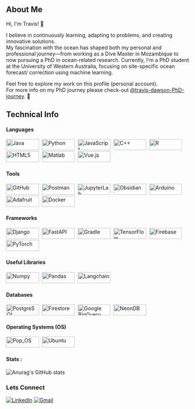 
## About Me
Hi, I'm Travis! 👋

I believe in continuously learning, adapting to problems, and creating innovative solutions. \
My fascination with the ocean has shaped both my personal and professional journey—from working as a Dive Master in Mozambique to now pursuing a PhD in ocean-related research.
Currently, I'm a PhD student at the University of Western Australia, focusing on site-specific ocean forecast/ correction using machine learning.

Feel free to explore my work on this profile (personal account). \
For more info on my PhD journey please check-out [@travis-dawson-PhD-journey](https://github.com/travis-dawson-PhD-journey).  🌊

## Technical Info
#### Languages
<div>
    <img src="https://img.shields.io/badge/Java-007396?style=for-the-badge&logo=java&logoColor=white" title="Java" alt="Java" width="90" height="30"/>&nbsp;
    <img src="https://img.shields.io/badge/Python-3776AB?style=for-the-badge&logo=python&logoColor=white" title="Python" alt="Python" width="90" height="30"/>&nbsp;
    <img src="https://img.shields.io/badge/JavaScript-F7DF1E?style=for-the-badge&logo=javascript&logoColor=black" title="JavaScript" alt="JavaScript" width="90" height="30"/>&nbsp;
    <img src="https://img.shields.io/badge/C%2B%2B-00599C?style=for-the-badge&logo=c%2B%2B&logoColor=white" title="C++" alt="C++" width="90" height="30"/>&nbsp;
    <img src="https://img.shields.io/badge/R-276DC3?style=for-the-badge&logo=r&logoColor=white" title="R" alt="R" width="90" height="30"/>&nbsp;
    <img src="https://img.shields.io/badge/HTML5-E34F26?style=for-the-badge&logo=html5&logoColor=white" title="HTML5" alt="HTML5" width="90" height="30"/>&nbsp;
    <img src="https://img.shields.io/badge/Matlab-0076A8?style=for-the-badge&logo=mathworks&logoColor=white" title="Matlab" alt="Matlab" width="90" height="30"/>&nbsp;
    <img src="https://img.shields.io/badge/Vue.js-4FC08D?style=for-the-badge&logo=vue.js&logoColor=white" title="Vue.js" alt="Vue.js" width="90" height="30"/>&nbsp;

</div>

#### Tools
<div>
  <img src="https://img.shields.io/badge/GitHub-181717?style=for-the-badge&logo=github&logoColor=white" title="GitHub" alt="GitHub" width="90" height="30"/>&nbsp;
  <img src="https://img.shields.io/badge/Postman-FF6C37?style=for-the-badge&logo=postman&logoColor=white" title="Postman" alt="Postman" width="90" height="30"/>&nbsp;
  <img src="https://img.shields.io/badge/JupyterLab-F37626?style=for-the-badge&logo=jupyter&logoColor=white" title="JupyterLab" alt="JupyterLab" width="90" height="30"/>&nbsp;
  <img src="https://img.shields.io/badge/Obsidian-483699?style=for-the-badge&logo=obsidian&logoColor=white" title="Obsidian" alt="Obsidian" width="90" height="30"/>&nbsp;
  <img src="https://img.shields.io/badge/Arduino-00979D?style=for-the-badge&logo=arduino&logoColor=white" title="Arduino" alt="Arduino" width="90" height="30"/>&nbsp;
  <img src="https://img.shields.io/badge/adafruit-000000?style=for-the-badge&logo=adafruit&logoColor=white" title="Adafruit" alt="Adafruit" width="90" height="30"/>&nbsp;
  <img src="https://img.shields.io/badge/Docker-2496ED?style=for-the-badge&logo=docker&logoColor=white" title="Docker" alt="Docker" width="90" height="30"/>&nbsp;
</div>

#### Frameworks
<div>
  <img src="https://img.shields.io/badge/Django-092E20?style=for-the-badge&logo=django&logoColor=green" title="Django" alt="Django" width="90" height="30"/>&nbsp;
  <img src="https://img.shields.io/badge/fastapi-009688?style=for-the-badge&logo=fastapi&logoColor=white" title="FastAPI" alt="FastAPI" width="90" height="30"/>&nbsp;
  <img src="https://img.shields.io/badge/gradle-02303A?style=for-the-badge&logo=gradle&logoColor=white" title="Gradle" alt="Gradle" width="90" height="30"/>&nbsp;
  <img src="https://img.shields.io/badge/TensorFlow-FF6F00?style=for-the-badge&logo=tensorflow&logoColor=white" title="TensorFlow" alt="TensorFlow" width="90" height="30"/>&nbsp;
  <img src="https://img.shields.io/badge/Firebase-FFCA28?style=for-the-badge&logo=firebase&logoColor=black" title="Firebase" alt="Firebase" width="90" height="30"/>&nbsp;
  <img src="https://img.shields.io/badge/PyTorch-EE4C2C?style=for-the-badge&logo=pytorch&logoColor=white" title="PyTorch" alt="PyTorch" width="90" height="30"/>&nbsp;
</div>

#### Useful Libraries
<div>
  <img src="https://img.shields.io/badge/Numpy-013243?style=for-the-badge&logo=numpy&logoColor=white" title="Numpy" alt="Numpy" width="90" height="30"/>&nbsp;
  <img src="https://img.shields.io/badge/Pandas-150458?style=for-the-badge&logo=pandas&logoColor=white" title="Pandas" alt="Pandas" width="90" height="30"/>&nbsp;
  <img src="https://img.shields.io/badge/LangChain-00F57F?style=for-the-badge&logo=LangChain&logoColor=white" title="Langchain" alt="Langchain" width="90" height="30"/>&nbsp;
</div>

#### Databases
<div>
  <img src="https://img.shields.io/badge/PostgreSQL-336791?style=for-the-badge&logo=postgresql&logoColor=white" title="PostgreSQL" alt="PostgreSQL" width="90" height="30"/>&nbsp;
  <img src="https://img.shields.io/badge/Firestore-FFCA28?style=for-the-badge&logo=firebase&logoColor=black" title="Firestore" alt="Firestore" width="90" height="30"/>&nbsp;
  <img src="https://img.shields.io/badge/Google%20BigQuery-4285F4?style=for-the-badge&logo=google%20cloud&logoColor=white" title="Google BigQuery" alt="Google BigQuery" width="90" height="30"/>&nbsp;
  <img src="https://img.shields.io/badge/Neon-00AEEF?style=for-the-badge&logo=neon&logoColor=white" title="NeonDB" alt="NeonDB" width="90" height="30"/>&nbsp;
</div>



#### Operating Systems (OS)
<div>
  <img src="https://img.shields.io/badge/Pop!_OS-48B9C7?style=for-the-badge&logo=Pop!_OS&logoColor=white" title="Pop_OS" alt="Pop_OS" width="90" height="30"/>&nbsp;
  <img src="https://img.shields.io/badge/Ubuntu-E95420?style=for-the-badge&logo=ubuntu&logoColor=white" title="Ubuntu" alt="Ubuntu" width="90" height="30"/>&nbsp;
</div>





#### Stats :
![Anurag's GitHub stats](https://github-readme-stats.vercel.app/api?username=trav-d13&show_icons=true&theme=cobalt)

### Lets Connect
[![LinkedIn](https://img.shields.io/badge/LinkedIn-2CA5E0?style=for-the-badge&logo=linkedin&logoColor=white)](https://www.linkedin.com/in/travdawson)
[![Gmail](https://img.shields.io/badge/Gmail-red?style=for-the-badge&logo=gmail&logoColor=white)](travisdawson64@gmail.com) 

